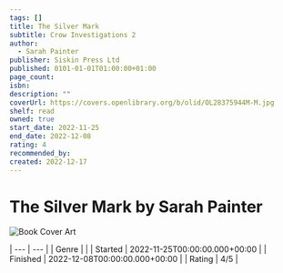 ```yaml
---
tags: []
title: The Silver Mark
subtitle: Crow Investigations 2
author:
  - Sarah Painter
publisher: Siskin Press Ltd
published: 0101-01-01T01:00:00+01:00
page_count: 
isbn: 
description: ""
coverUrl: https://covers.openlibrary.org/b/olid/OL28375944M-M.jpg
shelf: read
owned: true
start_date: 2022-11-25
end_date: 2022-12-08
rating: 4
recommended_by: 
created: 2022-12-17
---
```


# The Silver Mark by Sarah Painter

![Book Cover Art](https://covers.openlibrary.org/b/olid/OL28375944M-M.jpg)


| --- | --- |
| Genre |  |
| Started | 2022-11-25T00:00:00.000+00:00 |
| Finished | 2022-12-08T00:00:00.000+00:00 |
| Rating | 4/5 |

